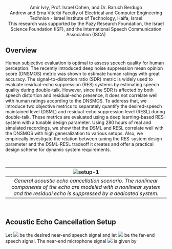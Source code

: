 <p align="center">
Amir Ivry, Prof. Israel Cohen, and Dr. Baruch Berdugo<br /> 
Andrew and Erna Viterbi Faculty of Electrical and Computer Engineering <br /> 
Technion - Israel Institute of Technology, Haifa, Israel <br /> 
This research was supported by the Pazy Research Foundation, the Israel Science Foundation (ISF), and the International Speech Communication Association (ISCA)
</p>

## Overview
Human subjective evaluation is optimal to assess speech quality for human perception. The recently introduced deep noise suppression mean opinion score (DNSMOS) metric was shown to estimate human ratings with great accuracy. The signal-to-distortion ratio (SDR) metric is widely used to evaluate residual-echo suppression (RES) systems by estimating speech quality during double-talk. However, since the SDR is affected by both speech distortion and residual-echo presence, it does not correlate well with human ratings according to the DNSMOS. To address that, we introduce two objective metrics to separately quantify the desired-speech maintained level (DSML) and residual-echo suppression level (RESL) during double-talk. These metrics are evaluated using a deep learning-based RES-system with a tunable design parameter. Using 280 hours of real and simulated recordings, we show that the DSML and RESL correlate well with the DNSMOS with high generalization to various setups. Also, we empirically investigate the relation between tuning the RES-system design parameter and the DSML-RESL tradeoff it creates and offer a practical design scheme for dynamic system requirements. 

<br /> 

| ![setup-1](https://user-images.githubusercontent.com/22732198/124920790-60960b80-e000-11eb-9754-bbadd0a88299.jpg) |
|:--:|
| *General acoustic echo cancellation scenario. The nonlinear components of the echo are modeled with a nonlinear system and the residual echo is suppressed by a dedicated system.* |

<br /> 

## Acoustic Echo Cancellation Setup
Let <img src="https://latex.codecogs.com/svg.latex?s\left(n\right)"> be the desired near-end speech signal and let <img src="https://latex.codecogs.com/svg.latex?x\left(n\right)"> be the far-end speech signal. The near-end microphone signal <img src="https://latex.codecogs.com/svg.latex?m\left(n\right)"> is given by
